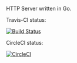 HTTP Server written in Go. 

Travis-CI status: 

[![Build Status](https://travis-ci.org/rjturek/httpsvr.svg?branch=master)](https://travis-ci.org/rjturek/httpsvr)



CircleCI status:

[![CircleCI](https://circleci.com/gh/rjturek/httpsvr.svg?style=svg)](https://circleci.com/gh/rjturek/httpsvr)

